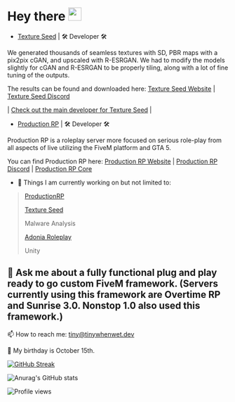 <h1>
  Hey there
  <img src="https://media.giphy.com/media/hvRJCLFzcasrR4ia7z/giphy.gif" width="30px"/>
</h1>

- [Texture Seed](https://textureseed.com/) | 🛠️ Developer 🛠️

We generated thousands of seamless textures with SD, PBR maps with a pix2pix cGAN, and upscaled with R-ESRGAN. We had to modify the models slightly for cGAN and R-ESRGAN to be properly tiling, along with a lot of fine tuning of the outputs.

The results can be found and downloaded here: [Texture Seed Website](https://textureseed.com/) | [Texture Seed Discord](https://discord.gg/7mEF9rjB4f)

| [Check out the main developer for Texture Seed](https://github.com/Jameslroll) |

- [Production RP](https://productionrp.net/) | 🛠️ Developer 🛠️

Production RP is a roleplay server more focused on serious role-play from all aspects of live utilizing the FiveM platform and GTA 5.

You can find Production RP here: [Production RP Website](https://productionrp.net/) | [Production RP Discord](https://discord.gg/productionrp) | [Production RP Core](https://core.productionrp.net)





- 🔭 Things I am currently working on but not limited to:
> [ProductionRP](https://www.productionrp.net/)
>
>[Texture Seed](https://textureseed.com/)
>
> Malware Analysis
>
> [Adonia Roleplay](https://discord.gg/adoniarp)
>
> Unity
> 
## 💬 Ask me about a fully functional plug and play ready to go custom FiveM framework. (Servers currently using this framework are Overtime RP and Sunrise 3.0. Nonstop 1.0 also used this framework.) 
 📫 How to reach me: tiny@tinywhenwet.dev
 
 🎂 My birthday is October 15th.

[![GitHub Streak](https://streak-stats.demolab.com?user=tinywhenwet&theme=tokyonight_duo&hide_border=true&date_format=M%20j%5B%2C%20Y%5D)](https://git.io/streak-stats)

![Anurag's GitHub stats](https://github-readme-stats.vercel.app/api?username=TinyWhenWet&show_icons=true&theme=tokyonight)

![Profile views](https://gpvc.arturio.dev/tinywhenwet)
